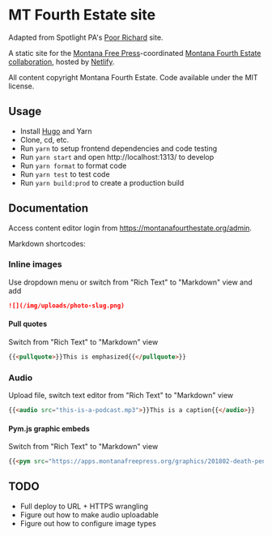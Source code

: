 # MT Fourth Estate site

Adapted from Spotlight PA's [Poor Richard](https://github.com/spotlightpa/poor-richard) site. 

A static site for the [Montana Free Press](https://montanafreepress.org)-coordinated [Montana Fourth Estate collaboration](https://montanafourthestate.org), hosted by [Netlify](https://www.netlify.com/).

All content copyright Montana Fourth Estate. Code available under the MIT license.

## Usage
- Install [Hugo](https://gohugo.io/) and Yarn
- Clone, cd, etc.
- Run `yarn` to setup frontend dependencies and code testing
- Run `yarn start` and open http://localhost:1313/ to develop
- Run `yarn format` to format code
- Run `yarn test` to test code
- Run `yarn build:prod` to create a production build

## Documentation

Access content editor login from https://montanafourthestate.org/admin.

Markdown shortcodes:



### Inline images
Use dropdown menu or switch from "Rich Text" to "Markdown" view and add
```md
![](/img/uploads/photo-slug.png)
```


#### Pull quotes
Switch from "Rich Text" to "Markdown" view
```md
{{<pullquote>}}This is emphasized{{</pullquote>}}
```

### Audio
Upload file, switch text editor from "Rich Text" to "Markdown" view
```md
{{<audio src="this-is-a-podcast.mp3">}}This is a caption{{</audio>}}
```


#### Pym.js graphic embeds
Switch from "Rich Text" to "Markdown" view
```md
{{<pym src="https://apps.montanafreepress.org/graphics/201802-death-penalty-bill-history/" id="0">}}This is a caption{{</pym>}}
```


## TODO
- Full deploy to URL + HTTPS wrangling
- Figure out how to make audio uploadable
- Figure out how to configure image types